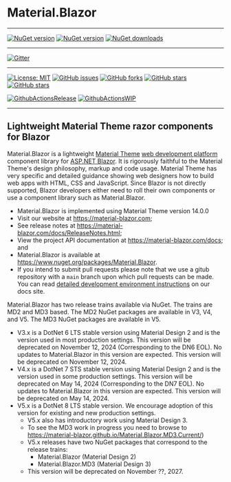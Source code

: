 ﻿# Material.Blazor

---

[![NuGet version](https://img.shields.io/nuget/v/Material.Blazor?logo=nuget&label=nuget%20version&style=flat-square)](https://www.nuget.org/packages/Material.Blazor/)
[![NuGet version](https://img.shields.io/nuget/vpre/Material.Blazor?logo=nuget&label=nuget%20pre-release&style=flat-square)](https://www.nuget.org/packages/Material.Blazor/)
[![NuGet downloads](https://img.shields.io/nuget/dt/Material.Blazor?logo=nuget&label=nuget%20downloads&style=flat-square)](https://www.nuget.org/packages/Material.Blazor/)

---

[![Gitter](https://img.shields.io/gitter/room/Material.Blazor/community?logo=gitter&style=flat-square)](https://gitter.im/Material.Blazor/community?utm_source=badge&utm_medium=badge&utm_campaign=pr-badge)

---

[![License: MIT](https://img.shields.io/badge/License-MIT-yellow.svg?logo=github&style=flat-square)](/LICENSE.md)
[![GitHub issues](https://img.shields.io/github/issues/Material-Blazor/Material.Blazor?logo=github&style=flat-square)](https://github.com/Material-Blazor/Material.Blazor/issues)
[![GitHub forks](https://img.shields.io/github/forks/Material-Blazor/Material.Blazor?logo=github&style=flat-square)](https://github.com/Material-Blazor/Material.Blazor/network/members)
[![GitHub stars](https://img.shields.io/github/stars/Material-Blazor/Material.Blazor?logo=github&style=flat-square)](https://github.com/Material-Blazor/Material.Blazor/stargazers)
[![GitHub stars](https://img.shields.io/github/watchers/Material-Blazor/Material.Blazor?logo=github&style=flat-square)](https://github.com/Material-Blazor/Material.Blazor/watchers)

[![GithubActionsRelease](https://img.shields.io/github/actions/workflow/status/Material-Blazor/Material.Blazor/GithubActionsRelease.yml?label=actions%20release&logo=github&style=flat-square)](https://github.com/Material-Blazor/Material.Blazor/actions/workflows/GithubActionsRelease.yml)
[![GithubActionsWIP](https://img.shields.io/github/actions/workflow/status/Material-Blazor/Material.Blazor/GithubActionsWIP.yml?label=actions%20wip&logo=github&style=flat-square)](https://github.com/Material-Blazor/Material.Blazor/actions/workflows/GithubActionsWIP.yml)

---

## Lightweight Material Theme razor components for Blazor

Material.Blazor is a lightweight [Material Theme](https://material.io/) [web development platform](https://material.io/develop/web/) component library for [ASP.NET Blazor](https://dotnet.microsoft.com/apps/aspnet/web-apps/blazor). It is rigorously faithful to the Material Theme's design philosophy, markup and code usage. Material Theme has very specific and detailed guidance showing web designers how to build web apps with HTML, CSS and JavaScript. Since  Blazor is not directly supported, Blazor developers either need to roll their own components or use a component library such as Material.Blazor.

- Material.Blazor is implemented using Material Theme version 14.0.0
- Visit our website at https://material-blazor.com;
- See release notes at https://material-blazor.com/docs/ReleaseNotes.html;
- View the project API documentation at https://material-blazor.com/docs; and
- Material.Blazor is available at https://www.nuget.org/packages/Material.Blazor.
- If you intend to submit pull requests please note that we use a gitub repository with a `main` branch upon which pull requests can be made. You can read [detailed development environment instructions](https://material-blazor.com/docs/articles/DevelopmentEnvironment.html) on our docs site.

Material.Blazor has two release trains available via NuGet. The trains are MD2 and MD3 based.
The MD2 NuGet packages are available in V3, V4, and V5. The MD3 NuGet packages are available in V5.
- V3.x is a DotNet 6 LTS stable version using Material Design 2 and is the version used in most production settings. This version will be deprecated on November 12, 2024 (Corresponding to the DN6 EOL). No updates to Material.Blazor in this version are expected. This version will be deprecated on November 12, 2024.
- V4.x is a DotNet 7 STS stable version using Material Design 2 and is the version used in some production settings. This version will be deprecated on May 14, 2024 (Corresponding to the DN7 EOL). No updates to Material.Blazor in this version are expected. This version will be deprecated on May 14, 2024.
- V5.x is a DotNet 8 LTS stable version. We encourage adoption of this version for existing and new production settings.
  - V5.x also has introductory work using Material Design 3.
  - To see the MD3 work in progress you need to browse to https://material-blazor.github.io/Material.Blazor.MD3.Current/)
  - V5.x releases have two NuGet packages that correspond to the release trains:
    - Material.Blazor (Material Design 2)
    - Material.Blazor.MD3 (Material Design 3)
  - This version will be deprecated on November ??, 2027.